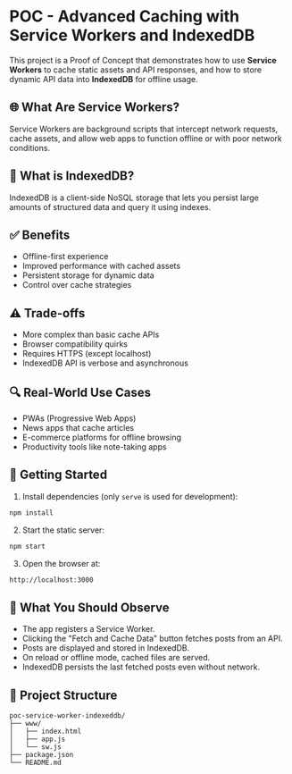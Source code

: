 # POC - Advanced Caching with Service Workers and IndexedDB

This project is a Proof of Concept that demonstrates how to use **Service Workers** to cache static assets and API responses, and how to store dynamic API data into **IndexedDB** for offline usage.

## 🌐 What Are Service Workers?

Service Workers are background scripts that intercept network requests, cache assets, and allow web apps to function offline or with poor network conditions.

## 🧠 What is IndexedDB?

IndexedDB is a client-side NoSQL storage that lets you persist large amounts of structured data and query it using indexes.

## ✅ Benefits

- Offline-first experience
- Improved performance with cached assets
- Persistent storage for dynamic data
- Control over cache strategies

## ⚠️ Trade-offs

- More complex than basic cache APIs
- Browser compatibility quirks
- Requires HTTPS (except localhost)
- IndexedDB API is verbose and asynchronous

## 🔍 Real-World Use Cases

- PWAs (Progressive Web Apps)
- News apps that cache articles
- E-commerce platforms for offline browsing
- Productivity tools like note-taking apps

## 🚀 Getting Started

1. Install dependencies (only `serve` is used for development):

```bash
npm install
```

2. Start the static server:

```bash
npm start
```

3. Open the browser at:

```bash
http://localhost:3000
```

## 🧪 What You Should Observe

- The app registers a Service Worker.
- Clicking the "Fetch and Cache Data" button fetches posts from an API.
- Posts are displayed and stored in IndexedDB.
- On reload or offline mode, cached files are served.
- IndexedDB persists the last fetched posts even without network.

## 📁 Project Structure

```
poc-service-worker-indexeddb/
├── www/
│   ├── index.html
│   ├── app.js
│   └── sw.js
├── package.json
└── README.md
```
